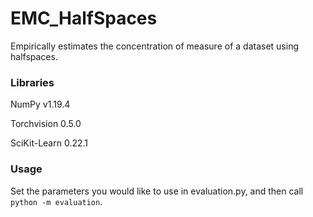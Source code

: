 # EMC_HalfSpaces
Empirically estimates the concentration of measure of a dataset using halfspaces.

### Libraries
NumPy v1.19.4

Torchvision 0.5.0

SciKit-Learn 0.22.1

### Usage

Set the parameters you would like to use in evaluation.py, and then call ```python -m evaluation```.
